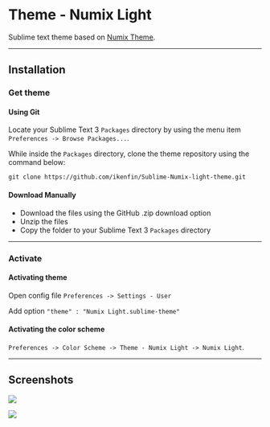 # Theme - Numix Light

Sublime text theme based on [Numix Theme](https://github.com/alperenelhan/sublime-numix-theme).

---
## Installation

### Get theme

#### Using Git

Locate your Sublime Text 3 `Packages` directory by using the menu item `Preferences -> Browse Packages...`.

While inside the `Packages` directory, clone the theme repository using the command below:

    git clone https://github.com/ikenfin/Sublime-Numix-light-theme.git

#### Download Manually

* Download the files using the GitHub .zip download option
* Unzip the files
* Copy the folder to your Sublime Text 3 `Packages` directory

---

### Activate
#### Activating theme
Open config file `Preferences -> Settings - User`

Add option `"theme" : "Numix Light.sublime-theme"`

#### Activating the color scheme

`Preferences -> Color Scheme -> Theme - Numix Light -> Numix Light`.

---

## Screenshots

![](https://dl.dropboxusercontent.com/u/76506086/github/numix%20light/screenshots/1.png)

![](https://dl.dropboxusercontent.com/u/76506086/github/numix%20light/screenshots/2.png)